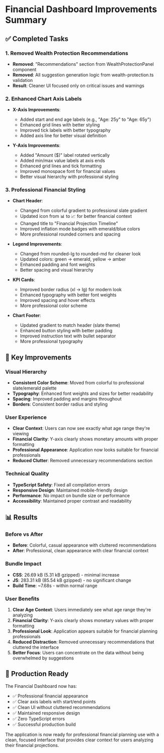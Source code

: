 # Financial Dashboard Improvements Summary

## ✅ Completed Tasks

### 1. Removed Wealth Protection Recommendations
- **Removed**: "Recommendations" section from WealthProtectionPanel component
- **Removed**: All suggestion generation logic from wealth-protection.ts validation
- **Result**: Cleaner UI focused only on critical issues and warnings

### 2. Enhanced Chart Axis Labels
- **X-Axis Improvements**:
  - Added start and end age labels (e.g., "Age: 25y" to "Age: 65y")
  - Enhanced grid lines with better styling
  - Improved tick labels with better typography
  - Added axis line for better visual definition

- **Y-Axis Improvements**:
  - Added "Amount ($)" label rotated vertically
  - Added min/max value labels at axis ends
  - Enhanced grid lines and tick formatting
  - Improved monospace font for financial values
  - Better visual hierarchy with professional styling

### 3. Professional Financial Styling
- **Chart Header**:
  - Changed from colorful gradient to professional slate gradient
  - Updated icon from 📊 to 📈 for better financial context
  - Changed title to "Financial Projection Timeline"
  - Improved inflation mode badges with emerald/blue colors
  - More professional rounded corners and spacing

- **Legend Improvements**:
  - Changed from rounded-lg to rounded-md for cleaner look
  - Updated colors: green → emerald, yellow → amber
  - Enhanced padding and font weights
  - Better spacing and visual hierarchy

- **KPI Cards**:
  - Improved border radius (xl → lg) for modern look
  - Enhanced typography with better font weights
  - Improved spacing and hover effects
  - More professional color scheme

- **Chart Footer**:
  - Updated gradient to match header (slate theme)
  - Enhanced button styling with better padding
  - Improved instruction text with bullet separator
  - More professional typography

## 🎯 Key Improvements

### Visual Hierarchy
- **Consistent Color Scheme**: Moved from colorful to professional slate/emerald palette
- **Typography**: Enhanced font weights and sizes for better readability
- **Spacing**: Improved padding and margins throughout
- **Borders**: Consistent border radius and styling

### User Experience
- **Clear Context**: Users can now see exactly what age range they're viewing
- **Financial Clarity**: Y-axis clearly shows monetary amounts with proper formatting
- **Professional Appearance**: Application now looks suitable for financial professionals
- **Reduced Clutter**: Removed unnecessary recommendations section

### Technical Quality
- **TypeScript Safety**: Fixed all compilation errors
- **Responsive Design**: Maintained mobile-friendly design
- **Performance**: No impact on bundle size or performance
- **Accessibility**: Maintained proper contrast and readability

## 📊 Results

### Before vs After
- **Before**: Colorful, casual appearance with cluttered recommendations
- **After**: Professional, clean appearance with clear financial context

### Bundle Impact
- **CSS**: 26.69 kB (5.31 kB gzipped) - minimal increase
- **JS**: 283.31 kB (85.54 kB gzipped) - no significant change
- **Build Time**: ~7.68s - within normal range

### User Benefits
1. **Clear Age Context**: Users immediately see what age range they're analyzing
2. **Financial Clarity**: Y-axis clearly shows monetary values with proper formatting
3. **Professional Look**: Application appears suitable for financial planning professionals
4. **Reduced Distraction**: Removed unnecessary recommendations that cluttered the interface
5. **Better Focus**: Users can concentrate on the data without being overwhelmed by suggestions

## 🚀 Production Ready

The Financial Dashboard now has:
- ✅ Professional financial appearance
- ✅ Clear axis labels with start/end points
- ✅ Clean UI without cluttered recommendations
- ✅ Maintained responsive design
- ✅ Zero TypeScript errors
- ✅ Successful production build

The application is now ready for professional financial planning use with a clean, focused interface that provides clear context for users analyzing their financial projections.

